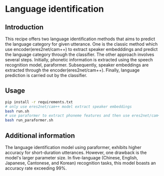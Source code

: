 # Language identification

## Introduction
This recipe offers two language identification methods that aims to predict the language category for given utterance. One is the classic method which use encoder(eres2net/cam++) to extract speaker embedddings and predict the language category through the classifier. The other approach involves several steps. Initially, phonetic information is extracted using the speech recognition model, paraformer. Subsequently, speaker embeddings are extracted through the encoder(eres2net/cam++). Finally, language prediction is carried out by the classifier.

## Usage
``` sh
pip install -r requirements.txt
# only use eres2net/cam++ model extract speaker embeddings
bash run.sh
# use paraformer to extract phoneme features and then use eres2net/cam++ model extract speaker embeddings
bash run_paraformer.sh
```

## Additional information
The language identification model using paraformer, exhibits higher accuracy for short-duration utterances. However, one drawback is the model's larger parameter size. In five-language (Chinese, English, Japanese, Cantonese, and Korean) recognition tasks, this model boasts an accuracy rate exceeding 99%.


